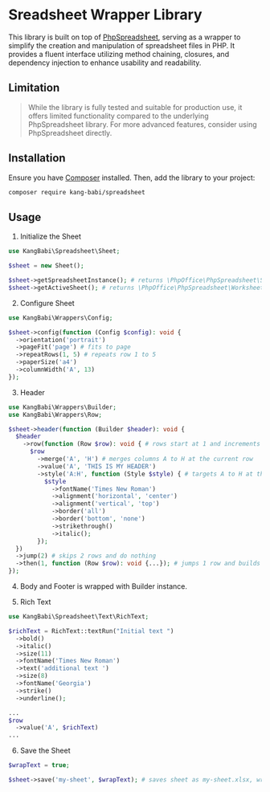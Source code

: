# Sreadsheet Wrapper Library

This library is built on top of [PhpSpreadsheet](https://github.com/PHPOffice/PhpSpreadsheet), serving as a wrapper to simplify the creation and manipulation of spreadsheet files in PHP.
It provides a fluent interface utilizing method chaining, closures, and dependency injection to enhance usability and readability.

## Limitation

> While the library is fully tested and suitable for production use, it offers limited functionality compared to the underlying PhpSpreadsheet library. For more advanced features, consider using PhpSpreadsheet directly.

## Installation

Ensure you have [Composer](https://getcomposer.org/) installed. Then, add the library to your project:

```bash
composer require kang-babi/spreadsheet
```

## Usage

1. Initialize the Sheet

```php
use KangBabi\Spreadsheet\Sheet;

$sheet = new Sheet();

$sheet->getSpreadsheetInstance(); # returns \PhpOffice\PhpSpreadsheet\Spreadsheet instance
$sheet->getActiveSheet(); # returns \PhpOffice\PhpSpreadsheet\Worksheet\Worksheet instance
```

2. Configure Sheet

```php
use KangBabi\Wrappers\Config;

$sheet->config(function (Config $config): void {
  ->orientation('portrait')
  ->pageFit('page') # fits to page
  ->repeatRows(1, 5) # repeats row 1 to 5
  ->paperSize('a4')
  ->columnWidth('A', 13)
});
```

3. Header

```php
use KangBabi\Wrappers\Builder;
use KangBabi\Wrappers\Row;

$sheet->header(function (Builder $header): void {
  $header
    ->row(function (Row $row): void { # rows start at 1 and increments per row chain
      $row
        ->merge('A', 'H') # merges columns A to H at the current row
        ->value('A', 'THIS IS MY HEADER')
        ->style('A:H', function (Style $style) { # targets A to H at the current row
          $style
            ->fontName('Times New Roman')
            ->alignment('horizontal', 'center')
            ->alignment('vertical', 'top')
            ->border('all')
            ->border('bottom', 'none')
            ->strikethrough()
            ->italic();
        });
  })
  ->jump(2) # skips 2 rows and do nothing
  ->then(1, function (Row $row): void {...}); # jumps 1 row and builds row
});
```

4. Body and Footer is wrapped with Builder instance.

5. Rich Text

```php
use KangBabi\Spreadsheet\Text\RichText;

$richText = RichText::textRun("Initial text ")
  ->bold()
  ->italic()
  ->size(11)
  ->fontName('Times New Roman')
  ->text('additional text ')
  ->size(8)
  ->fontName('Georgia')
  ->strike()
  ->underline();

...
$row
  ->value('A', $richText)
...
```

6. Save the Sheet

```php
$wrapText = true;

$sheet->save('my-sheet', $wrapText); # saves sheet as my-sheet.xlsx, wrap text is enabled by default
```
